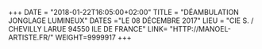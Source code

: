 +++
DATE = "2018-01-22T16:05:00+02:00"
TITLE = "DÉAMBULATION JONGLAGE LUMINEUX"
DATES ="LE 08 DÉCEMBRE 2017"
LIEU = "CIE S. /  CHEVILLY LARUE 94550 ILE DE FRANCE"
LINK= "HTTP://MANOEL-ARTISTE.FR/"
WEIGHT=9999917
+++